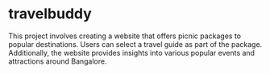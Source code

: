 # travelbuddy
This project involves creating a website that offers picnic packages  to popular destinations. Users can select a travel guide as part of  the package. Additionally, the website provides insights into various popular  events and attractions around Bangalore. 

